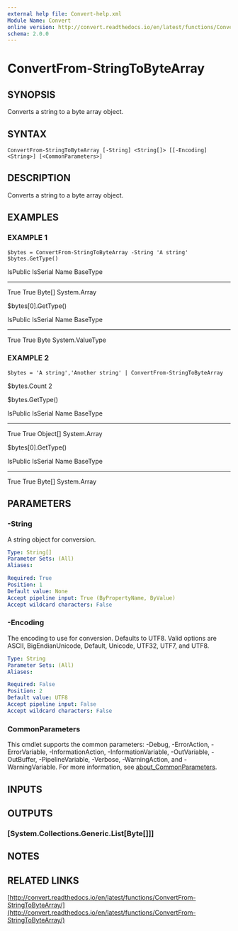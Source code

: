 ```yaml
---
external help file: Convert-help.xml
Module Name: Convert
online version: http://convert.readthedocs.io/en/latest/functions/ConvertFrom-StringToByteArray/
schema: 2.0.0
---
```


# ConvertFrom-StringToByteArray

## SYNOPSIS
Converts a string to a byte array object.

## SYNTAX

```
ConvertFrom-StringToByteArray [-String] <String[]> [[-Encoding] <String>] [<CommonParameters>]
```

## DESCRIPTION
Converts a string to a byte array object.

## EXAMPLES

### EXAMPLE 1
```
$bytes = ConvertFrom-StringToByteArray -String 'A string'
$bytes.GetType()
```

IsPublic IsSerial Name                                     BaseType
-------- -------- ----                                     --------
True     True     Byte\[\]                                   System.Array

$bytes\[0\].GetType()

IsPublic IsSerial Name                                     BaseType
-------- -------- ----                                     --------
True     True     Byte                                     System.ValueType

### EXAMPLE 2
```
$bytes = 'A string','Another string' | ConvertFrom-StringToByteArray
```

$bytes.Count
2

$bytes.GetType()

IsPublic IsSerial Name                                     BaseType
-------- -------- ----                                     --------
True     True     Object\[\]                                 System.Array

$bytes\[0\].GetType()

IsPublic IsSerial Name                                     BaseType
-------- -------- ----                                     --------
True     True     Byte\[\]                                   System.Array

## PARAMETERS

### -String
A string object for conversion.

```yaml
Type: String[]
Parameter Sets: (All)
Aliases:

Required: True
Position: 1
Default value: None
Accept pipeline input: True (ByPropertyName, ByValue)
Accept wildcard characters: False
```

### -Encoding
The encoding to use for conversion.
Defaults to UTF8.
Valid options are ASCII, BigEndianUnicode, Default, Unicode, UTF32, UTF7, and UTF8.

```yaml
Type: String
Parameter Sets: (All)
Aliases:

Required: False
Position: 2
Default value: UTF8
Accept pipeline input: False
Accept wildcard characters: False
```

### CommonParameters
This cmdlet supports the common parameters: -Debug, -ErrorAction, -ErrorVariable, -InformationAction, -InformationVariable, -OutVariable, -OutBuffer, -PipelineVariable, -Verbose, -WarningAction, and -WarningVariable. For more information, see [about_CommonParameters](http://go.microsoft.com/fwlink/?LinkID=113216).

## INPUTS

## OUTPUTS

### [System.Collections.Generic.List[Byte[]]]
## NOTES

## RELATED LINKS

[http://convert.readthedocs.io/en/latest/functions/ConvertFrom-StringToByteArray/](http://convert.readthedocs.io/en/latest/functions/ConvertFrom-StringToByteArray/)

